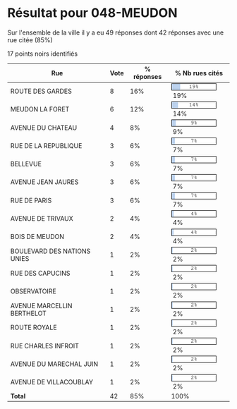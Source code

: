# Résultat pour 048-MEUDON

Sur l'ensemble de la ville il y a eu 49 réponses dont 42 réponses avec une rue citée (85%)

17 points noirs identifiés

| Rue | Vote | % réponses | % Nb rues cités|
|-----|------|------------|----------------|
| ROUTE DES GARDES | 8 | 16% | <img src="../../img/bar_19.gif" />&nbsp;19%|
| MEUDON LA FORET | 6 | 12% | <img src="../../img/bar_14.gif" />&nbsp;14%|
| AVENUE DU CHATEAU | 4 | 8% | <img src="../../img/bar_9.gif" />&nbsp;9%|
| RUE DE LA REPUBLIQUE | 3 | 6% | <img src="../../img/bar_7.gif" />&nbsp;7%|
| BELLEVUE | 3 | 6% | <img src="../../img/bar_7.gif" />&nbsp;7%|
| AVENUE JEAN JAURES | 3 | 6% | <img src="../../img/bar_7.gif" />&nbsp;7%|
| RUE DE PARIS | 3 | 6% | <img src="../../img/bar_7.gif" />&nbsp;7%|
| AVENUE DE TRIVAUX | 2 | 4% | <img src="../../img/bar_4.gif" />&nbsp;4%|
| BOIS DE MEUDON | 2 | 4% | <img src="../../img/bar_4.gif" />&nbsp;4%|
| BOULEVARD DES NATIONS UNIES | 1 | 2% | <img src="../../img/bar_2.gif" />&nbsp;2%|
| RUE DES CAPUCINS | 1 | 2% | <img src="../../img/bar_2.gif" />&nbsp;2%|
| OBSERVATOIRE | 1 | 2% | <img src="../../img/bar_2.gif" />&nbsp;2%|
| AVENUE MARCELLIN BERTHELOT | 1 | 2% | <img src="../../img/bar_2.gif" />&nbsp;2%|
| ROUTE ROYALE | 1 | 2% | <img src="../../img/bar_2.gif" />&nbsp;2%|
| RUE CHARLES INFROIT | 1 | 2% | <img src="../../img/bar_2.gif" />&nbsp;2%|
| AVENUE DU MARECHAL JUIN | 1 | 2% | <img src="../../img/bar_2.gif" />&nbsp;2%|
| AVENUE DE VILLACOUBLAY | 1 | 2% | <img src="../../img/bar_2.gif" />&nbsp;2%|
| **Total** | 42 | 85% | 100%|
